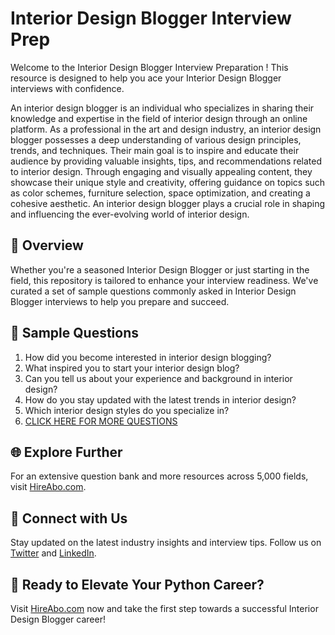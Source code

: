 # Interior Design Blogger Interview Prep

Welcome to the Interior Design Blogger Interview Preparation ! This resource is designed to help you ace your Interior Design Blogger interviews with confidence.

An interior design blogger is an individual who specializes in sharing their knowledge and expertise in the field of interior design through an online platform. As a professional in the art and design industry, an interior design blogger possesses a deep understanding of various design principles, trends, and techniques. Their main goal is to inspire and educate their audience by providing valuable insights, tips, and recommendations related to interior design. Through engaging and visually appealing content, they showcase their unique style and creativity, offering guidance on topics such as color schemes, furniture selection, space optimization, and creating a cohesive aesthetic. An interior design blogger plays a crucial role in shaping and influencing the ever-evolving world of interior design.

## 🚀 Overview

Whether you're a seasoned Interior Design Blogger or just starting in the field, this repository is tailored to enhance your interview readiness. We've curated a set of sample questions commonly asked in Interior Design Blogger interviews to help you prepare and succeed.

## 📝 Sample Questions

1. How did you become interested in interior design blogging?
2. What inspired you to start your interior design blog?
3. Can you tell us about your experience and background in interior design?
4. How do you stay updated with the latest trends in interior design?
5. Which interior design styles do you specialize in?
6. [CLICK HERE FOR MORE QUESTIONS](https://hireabo.com/job/6_2_30/Interior%20Design%20Blogger)

## 🌐 Explore Further

For an extensive question bank and more resources across 5,000 fields, visit [HireAbo.com](https://www.hireabo.com).

## 📱 Connect with Us

Stay updated on the latest industry insights and interview tips. Follow us on [Twitter](https://twitter.com/hireabo) and [LinkedIn](https://www.linkedin.com/in/hire-abo-3609972a8/).

## 🚀 Ready to Elevate Your Python Career?

Visit [HireAbo.com](https://www.hireabo.com) now and take the first step towards a successful Interior Design Blogger career!